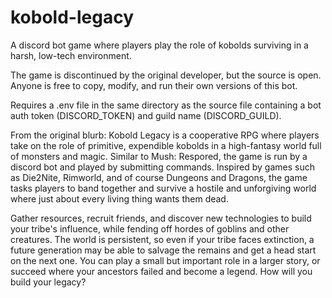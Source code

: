# kobold-legacy
A discord bot game where players play the role of kobolds surviving in a harsh, low-tech environment.

The game is discontinued by the original developer, but the source is open. Anyone is free to copy, modify, and run their own versions of this bot.

Requires a .env file in the same directory as the source file containing a bot auth token (DISCORD_TOKEN) and guild name (DISCORD_GUILD).

From the original blurb:
Kobold Legacy is a cooperative RPG where players take on the role of primitive, expendible kobolds in a high-fantasy world full of monsters and magic. Similar to Mush: Respored, the game is run by a discord bot and played by submitting commands. Inspired by games such as Die2Nite, Rimworld, and of course Dungeons and Dragons, the game tasks players to band together and survive a hostile and unforgiving world where just about every living thing wants them dead.

Gather resources, recruit friends, and discover new technologies to build your tribe's influence, while fending off hordes of goblins and other creatures. The world is persistent, so even if your tribe faces extinction, a future generation may be able to salvage the remains and get a head start on the next one. You can play a small but important role in a larger story, or succeed where your ancestors failed and become a legend. How will you build your legacy?
